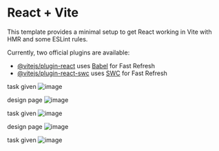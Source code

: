 # React + Vite

This template provides a minimal setup to get React working in Vite with HMR and some ESLint rules.

Currently, two official plugins are available:

- [@vitejs/plugin-react](https://github.com/vitejs/vite-plugin-react/blob/main/packages/plugin-react/README.md) uses [Babel](https://babeljs.io/) for Fast Refresh
- [@vitejs/plugin-react-swc](https://github.com/vitejs/vite-plugin-react-swc) uses [SWC](https://swc.rs/) for Fast Refresh



task given
![image](https://github.com/harshpatelsyndell/tyreoo/assets/156167722/79babe12-2ff5-446b-a91e-0e19f0e65e66)

design page
![image](https://github.com/harshpatelsyndell/tyreoo/assets/156167722/3b2d49ea-c799-49c6-90b9-bad42546d660)

task given
![image](https://github.com/harshpatelsyndell/tyreoo/assets/156167722/984968fa-1351-43f2-966f-16092229b15a)    

design page
![image](https://github.com/harshpatelsyndell/tyreoo/assets/156167722/beef9d68-6484-49ae-9861-873953122924)         

task given
![image](https://github.com/harshpatelsyndell/tyreoo/assets/156167722/180f0427-4c46-4d9e-8b9a-a07fa18064ec)


